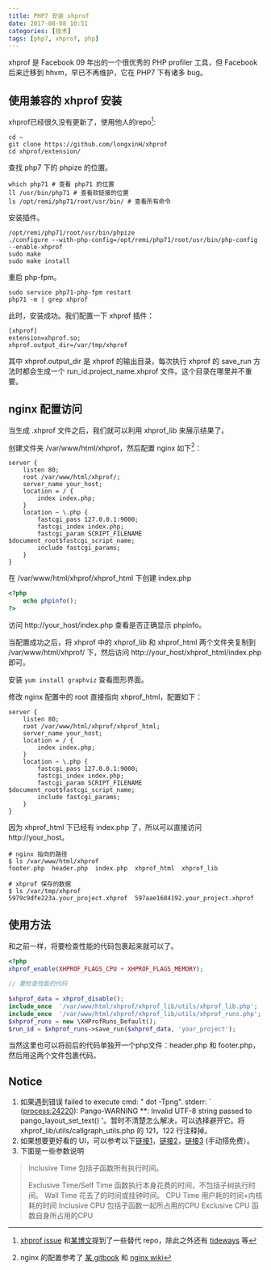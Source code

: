 ```yaml
---
title: PHP7 安装 xhprof
date: 2017-08-08 10:51
categories: [技术]
tags: [php7, xhprof, php]
---
```


xhprof 是 Facebook 09 年出的一个很优秀的 PHP profiler 工具，但 Facebook 后来迁移到 hhvm，早已不再维护，它在 PHP7 下有诸多 bug。

## 使用兼容的 xhprof 安装

xhprof已经很久没有更新了，使用他人的repo[^1]:

```shell
cd ~
git clone https://github.com/longxinH/xhprof
cd xhprof/extension/
```

查找 php7 下的 phpize 的位置。

```shell
which php71 # 查看 php71 的位置
ll /usr/bin/php71 # 查看软链接的位置
ls /opt/remi/php71/root/usr/bin/ # 查看所有命令
```

安装插件。

```shell
/opt/remi/php71/root/usr/bin/phpize
./configure --with-php-config=/opt/remi/php71/root/usr/bin/php-config  --enable-xhprof
sudo make
sudo make install
```

重启 php-fpm。

```shell
sudo service php71-php-fpm restart
php71 -m | grep xhprof
```

此时，安装成功。我们配置一下 xhprof 插件：

```shell
[xhprof]
extension=xhprof.so;
xhprof.output_dir=/var/tmp/xhprof
```

其中 xhprof.output_dir 是 xhprof 的输出目录，每次执行 xhprof 的 save_run 方法时都会生成一个 run_id.project_name.xhprof 文件。这个目录在哪里并不重要。

## nginx 配置访问

当生成 .xhprof 文件之后，我们就可以利用 xhprof_lib 来展示结果了。

创建文件夹 /var/www/html/xhprof，然后配置 nginx 如下[^2]：

```nginx
server {
    listen 80;
    root /var/www/html/xhprof/;
    server_name your_host;
    location = / {
        index index.php;
    }
    location ~ \.php {
        fastcgi_pass 127.0.0.1:9000;
        fastcgi_index index.php;
        fastcgi_param SCRIPT_FILENAME $document_root$fastcgi_script_name;
        include fastcgi_params;
    }
}
```

在 /var/www/html/xhprof/xhprof_html 下创建 index.php

```php
<?php
    echo phpinfo();
?>
```

访问 http://your_host/index.php 查看是否正确显示 phpinfo。

当配置成功之后，将 xhprof 中的 xhprof_lib 和 xhprof_html 两个文件夹复制到 /var/www/html/xhprof/ 下，然后访问 http://your_host/xhprof_html/index.php 即可。

安装 `yum install graphviz` 查看图形界面。

修改 nginx 配置中的 root 直接指向 xhprof_html，配置如下：

```nginx
server {
    listen 80;
    root /var/www/html/xhprof/xhprof_html;
    server_name your_host;
    location = / {
        index index.php;
    }
    location ~ \.php {
        fastcgi_pass 127.0.0.1:9000;
        fastcgi_index index.php;
        fastcgi_param SCRIPT_FILENAME $document_root$fastcgi_script_name;
        include fastcgi_params;
    }
}
```

因为 xhprof_html 下已经有 index.php 了，所以可以直接访问 http://your_host。

```shell
# nginx 指向的路径
$ ls /var/www/html/xhprof
footer.php  header.php  index.php  xhprof_html  xhprof_lib

# xhprof 保存的数据
$ ls /var/tmp/xhprof
5979c9dfe223a.your_project.xhprof  597aae1684192.your_project.xhprof
```

## 使用方法

和之前一样，将要检查性能的代码包裹起来就可以了。

```php
<?php
xhprof_enable(XHPROF_FLAGS_CPU + XHPROF_FLAGS_MEMORY);
 
// 要检查性能的代码
 
$xhprof_data = xhprof_disable();
include_once  '/var/www/html/xhprof/xhprof_lib/utils/xhprof_lib.php';
include_once  '/var/www/html/xhprof/xhprof_lib/utils/xhprof_runs.php';
$xhprof_runs = new \XHProfRuns_Default();
$run_id = $xhprof_runs->save_run($xhprof_data, 'your_project');
```

当然这里也可以将前后的代码单独开一个php文件：header.php 和 footer.php，然后用这两个文件包裹代码。

## Notice

1. 如果遇到错误 failed to execute cmd: " dot -Tpng". stderr: ` ([process:24220](http://process:24220/)): Pango-WARNING **: Invalid UTF-8 string passed to pango_layout_set_text() '。暂时不清楚怎么解决，可以选择避开它。将 xhprof_lib/utils/callgraph_utils.php 的 121，122 行注释掉。
2. 如果想要更好看的 UI，可以参考以下[链接1](https://lamosty.com/2015/03/19/profiling-wordpress-with-xhprof-on-mac-os-x-10-10/)，[链接2](http://blog.oneapm.com/apm-tech/235.html)，[链接3](https://tideways.io/profiler/xhprof-for-php7-php5.6) (手动搭免费）。
3. 下面是一些参数说明

> Inclusive Time                 包括子函数所有执行时间。
>
> Exclusive Time/Self Time       函数执行本身花费的时间，不包括子树执行时间。
> Wall Time                      花去了的时间或挂钟时间。
> CPU Time                       用户耗的时间+内核耗的时间
> Inclusive CPU                  包括子函数一起所占用的CPU
> Exclusive CPU                  函数自身所占用的CPU

[^1]: [xhprof issue](https://github.com/phacility/xhprof/issues/82) 和[某博文](http://www.jianshu.com/p/c420ebe6ce39)提到了一些替代 repo，除此之外还有 [tideways](https://github.com/tideways/php-profiler-extension) 等
[^2]: nginx 的配置参考了 [ 某 gitbook](https://wizardforcel.gitbooks.io/nginx-doc/content/Text/6.5_nginx_php_fpm.html) 和 [nginx wiki](https://www.nginx.com/resources/wiki/start/topics/examples/phpfcgi/)